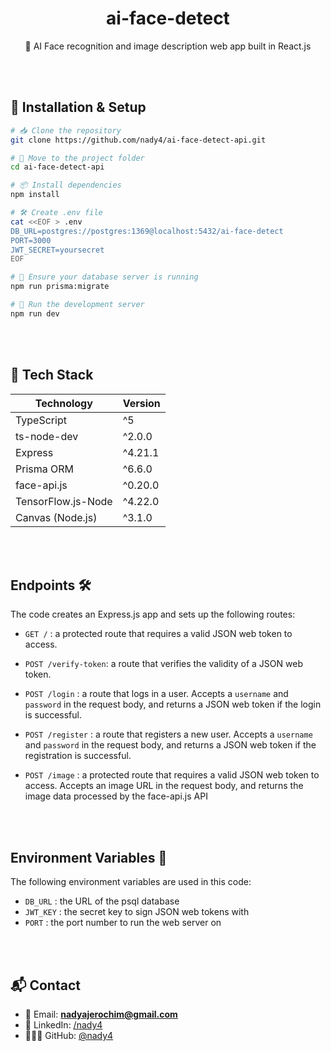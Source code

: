 <h1 align="center"> ai-face-detect </h1>

<p align="center">
🧠 AI Face recognition and image description web app built in React.js
</p>

<br></br>

## 💾 Installation & Setup

```sh
# 📥 Clone the repository
git clone https://github.com/nady4/ai-face-detect-api.git

# 📂 Move to the project folder
cd ai-face-detect-api

# 📦 Install dependencies
npm install

# 🛠️ Create .env file
cat <<EOF > .env
DB_URL=postgres://postgres:1369@localhost:5432/ai-face-detect
PORT=3000
JWT_SECRET=yoursecret
EOF

# 🔧 Ensure your database server is running
npm run prisma:migrate

# 🚀 Run the development server
npm run dev
```

<br></br>

## 🚀 Tech Stack

| Technology         | Version |
| ------------------ | ------- |
| TypeScript         | ^5      |
| ts-node-dev        | ^2.0.0  |
| Express            | ^4.21.1 |
| Prisma ORM         | ^6.6.0  |
| face-api.js        | ^0.20.0 |
| TensorFlow.js-Node | ^4.22.0 |
| Canvas (Node.js)   | ^3.1.0  |

<br></br>

## Endpoints 🛠️

The code creates an Express.js app and sets up the following routes:

- `GET /` : a protected route that requires a valid JSON web token to access.

- `POST /verify-token`: a route that verifies the validity of a JSON web token.

- `POST /login` : a route that logs in a user. Accepts a `username` and `password` in the request body, and returns a JSON web token if the login is successful.

- `POST /register` : a route that registers a new user. Accepts a `username` and `password` in the request body, and returns a JSON web token if the registration is successful.

- `POST /image` : a protected route that requires a valid JSON web token to access. Accepts an image URL in the request body, and returns the image data processed by the face-api.js API

<br></br>

## Environment Variables 🔐️

The following environment variables are used in this code:

- `DB_URL` : the URL of the psql database
- `JWT_KEY` : the secret key to sign JSON web tokens with
- `PORT` : the port number to run the web server on

<br></br>

## 📬 Contact

- 💌 Email: **nadyajerochim@gmail.com**
- 💼 LinkedIn: [/nady4](https://www.linkedin.com/in/nady4)
- 👩🏻‍💻 GitHub: [@nady4](https://github.com/nady4)
